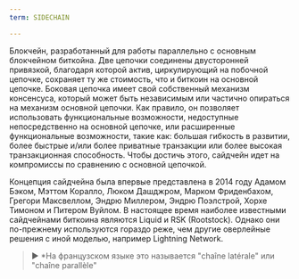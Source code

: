 ```yaml
---
term: SIDECHAIN

---
```

Блокчейн, разработанный для работы параллельно с основным блокчейном биткойна. Две цепочки соединены двусторонней привязкой, благодаря которой актив, циркулирующий на побочной цепочке, сохраняет ту же стоимость, что и биткоин на основной цепочке. Боковая цепочка имеет свой собственный механизм консенсуса, который может быть независимым или частично опираться на механизм основной цепочки. Как правило, он позволяет использовать функциональные возможности, недоступные непосредственно на основной цепочке, или расширенные функциональные возможности, такие как: большая гибкость в развитии, более быстрые и/или более приватные транзакции или более высокая транзакционная способность. Чтобы достичь этого, сайдчейн идет на компромиссы по сравнению с основной цепочкой.

Концепция сайдчейна была впервые представлена в 2014 году Адамом Бэком, Мэттом Коралло, Люком Дашджром, Марком Фриденбахом, Грегори Максвеллом, Эндрю Миллером, Эндрю Поэлстрой, Хорхе Тимоном и Питером Вуйлом. В настоящее время наиболее известными сайдчейнами биткоина являются Liquid и RSK (Rootstock). Однако они по-прежнему используются гораздо реже, чем другие оверлейные решения с иной моделью, например Lightning Network.

> ► *На французском языке это называется "chaîne latérale" или "chaîne parallèle"